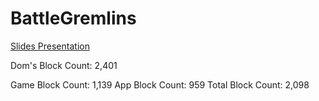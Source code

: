 # BattleGremlins

[Slides Presentation](https://docs.google.com/presentation/d/176MY2xmwcfnEbRqTcz8IqFrTK373l-r3IcwjqaQ69cU/edit?usp=sharing)

Dom's Block Count: 2,401

Game Block Count: 1,139
App Block Count: 959
Total Block Count: 2,098
